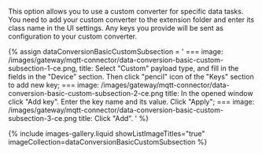 This option allows you to use a custom converter for specific data tasks. 
You need to add your custom converter to the extension folder and enter its class name in the UI settings. 
Any keys you provide will be sent as configuration to your custom converter.

{% assign dataConversionBasicCustomSubsection = '
    ===
        image: /images/gateway/mqtt-connector/data-conversion-basic-custom-subsection-1-ce.png,
        title: Select "Custom" payload type, and fill in the fields in the "Device" section. Then click "pencil" icon of the "Keys" section to add new key;
    ===
        image: /images/gateway/mqtt-connector/data-conversion-basic-custom-subsection-2-ce.png
        title: In the opened window click "Add key". Enter the key name and its value. Click "Apply";
    ===
        image: /images/gateway/mqtt-connector/data-conversion-basic-custom-subsection-3-ce.png
        title: Click "Add".
'
%}

{% include images-gallery.liquid showListImageTitles="true" imageCollection=dataConversionBasicCustomSubsection %}